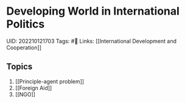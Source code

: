 # Developing World in International Politics
UID: 202210121703
Tags: #🌲 
Links: [[International Development and Cooperation]]

## Topics
1. [[Principle-agent problem]]
2. [[Foreign Aid]]
3. [[NGO]]
